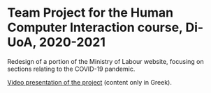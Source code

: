 # Team Project for the Human Computer Interaction course, Di-UoA, 2020-2021
Redesign of a portion of the Ministry of Labour website, focusing on sections relating to the COVID-19 pandemic.

[Video presentation of the project](https://www.youtube.com/watch?v=8CtLHJLlt9I&list=PLXKopXHbhib9sAlftkMec8kKnKwxgpynv&index=2&ab_channel=DITUoA) (content only in Greek).
